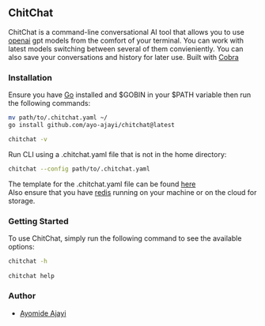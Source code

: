 ## ChitChat  
ChitChat is a command-line conversational AI tool that allows you to use [openai](https://platform.openai.com/) gpt models from the comfort of your terminal. You can work with latest models switching between several of them convieniently. You can also save your conversations and history for later use. Built with [Cobra](https://github.com/spf13/cobra)


### Installation
Ensure you have [Go](https://go.dev/) installed and $GOBIN in your $PATH variable then run the following commands:


```bash 
mv path/to/.chitchat.yaml ~/
go install github.com/ayo-ajayi/chitchat@latest

chitchat -v
```

Run CLI using a .chitchat.yaml file that is not in the home directory:
```bash
chitchat --config path/to/.chitchat.yaml
```
The template for the .chitchat.yaml file can be found [here](./.chitchat.yaml)  
Also ensure that you have [redis](https://redis.io/) running on your machine or on the cloud for storage.

### Getting Started
To use ChitChat, simply run the following command to see the available options:
```bash
chitchat -h
 
chitchat help
```


###  Author
-   [Ayomide Ajayi](https://github.com/ayo-ajayi)
